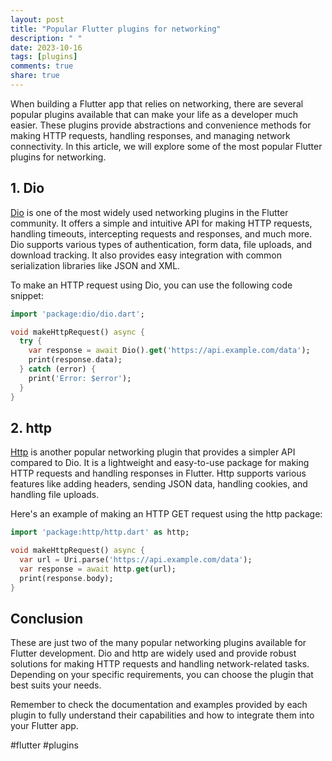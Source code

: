 ```yaml
---
layout: post
title: "Popular Flutter plugins for networking"
description: " "
date: 2023-10-16
tags: [plugins]
comments: true
share: true
---
```


When building a Flutter app that relies on networking, there are several popular plugins available that can make your life as a developer much easier. These plugins provide abstractions and convenience methods for making HTTP requests, handling responses, and managing network connectivity. In this article, we will explore some of the most popular Flutter plugins for networking.

## 1. Dio

[Dio](https://pub.dev/packages/dio) is one of the most widely used networking plugins in the Flutter community. It offers a simple and intuitive API for making HTTP requests, handling timeouts, intercepting requests and responses, and much more. Dio supports various types of authentication, form data, file uploads, and download tracking. It also provides easy integration with common serialization libraries like JSON and XML.

To make an HTTP request using Dio, you can use the following code snippet:

```dart
import 'package:dio/dio.dart';

void makeHttpRequest() async {
  try {
    var response = await Dio().get('https://api.example.com/data');
    print(response.data);
  } catch (error) {
    print('Error: $error');
  }
}
```

## 2. http

[Http](https://pub.dev/packages/http) is another popular networking plugin that provides a simpler API compared to Dio. It is a lightweight and easy-to-use package for making HTTP requests and handling responses in Flutter. Http supports various features like adding headers, sending JSON data, handling cookies, and handling file uploads.

Here's an example of making an HTTP GET request using the http package:

```dart
import 'package:http/http.dart' as http;

void makeHttpRequest() async {
  var url = Uri.parse('https://api.example.com/data');
  var response = await http.get(url);
  print(response.body);
}
```

## Conclusion

These are just two of the many popular networking plugins available for Flutter development. Dio and http are widely used and provide robust solutions for making HTTP requests and handling network-related tasks. Depending on your specific requirements, you can choose the plugin that best suits your needs.

Remember to check the documentation and examples provided by each plugin to fully understand their capabilities and how to integrate them into your Flutter app.

#flutter #plugins
